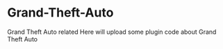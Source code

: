 # Grand-Theft-Auto
Grand Theft Auto related
Here will upload some plugin code about Grand Theft Auto
